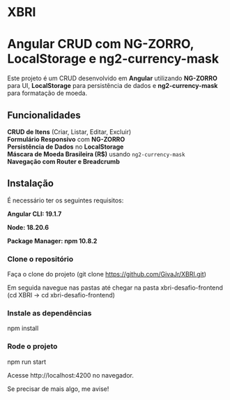 # XBRI

# Angular CRUD com NG-ZORRO, LocalStorage e ng2-currency-mask

Este projeto é um CRUD desenvolvido em **Angular** utilizando **NG-ZORRO** para UI, **LocalStorage** para persistência de dados e **ng2-currency-mask** para formatação de moeda.

## Funcionalidades

**CRUD de Itens** (Criar, Listar, Editar, Excluir)  
**Formulário Responsivo** com **NG-ZORRO**  
**Persistência de Dados** no **LocalStorage**  
**Máscara de Moeda Brasileira (R$)** usando `ng2-currency-mask`    
**Navegação com Router e Breadcrumb**  

## Instalação

 É necessário ter os seguintes requisitos:
  
 **Angular CLI: 19.1.7** 
 
 **Node: 18.20.6** 
 
 **Package Manager: npm 10.8.2** 

### **Clone o repositório**

Faça o clone do projeto (git clone https://github.com/GivaJr/XBRI.git) 

Em seguida navegue nas pastas até chegar na pasta xbri-desafio-frontend
(cd XBRI -> cd xbri-desafio-frontend)

### Instale as dependências

npm install

### Rode o projeto

npm run start

Acesse http://localhost:4200 no navegador.

Se precisar de mais algo, me avise!
